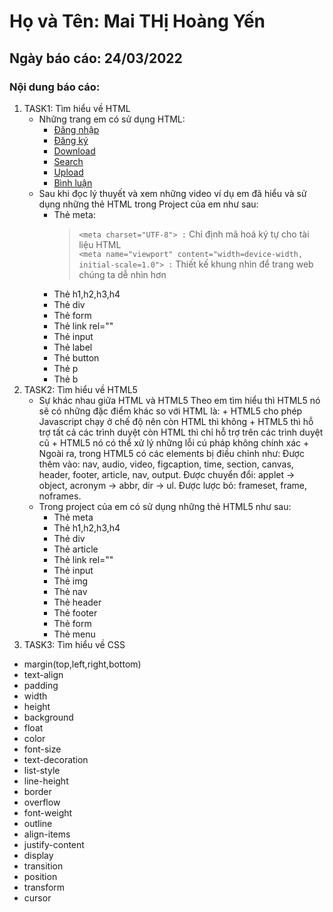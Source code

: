 # Họ và Tên: Mai THị Hoàng Yến
## Ngày báo cáo: 24/03/2022
### Nội dung báo cáo: 
1. TASK1: Tìm hiểu về HTML
   - Những trang em có sử dụng HTML:
     - [Đăng nhập](/Task1_HTML/login.html)
     - [Đăng ký](/Task1_HTML/signup.php)
     - [Download](/Task1_HTML/download.php)
     - [Search](/Task1_HTML/search.php)
     - [Upload](/Task1_HTML/upload.php)
     - [Bình luận](/Task1_HTML/comment.php)
   -  Sau khi đọc lý thuyết và xem những video ví dụ em đã hiểu và sử dụng những thẻ HTML trong Project của em như sau:
      - Thẻ meta:
        >`<meta charset="UTF-8"> :` Chỉ định mã hoá ký tự cho tài liệu HTML       
        >`<meta name="viewport" content="width=device-width, initial-scale=1.0"> :` Thiết kế khung nhìn để trang web chúng ta dễ nhìn hơn
      - Thẻ h1,h2,h3,h4
      - Thẻ div
      - Thẻ form
      - Thẻ link rel=""
      - Thẻ input
      - Thẻ label
      - Thẻ button
      - Thẻ p
      - Thẻ b
2. TASK2: Tìm hiểu về HTML5
   - Sự khác nhau giữa HTML và HTML5
      Theo em tìm hiểu thì HTML5 nó sẽ có những đặc điểm khác so với HTML là:
         + HTML5 cho phép Javascript chạy ở chế độ nên còn HTML thì không
         + HTML5 thì hỗ trợ tất cả các trình duyệt còn HTML thì chỉ hỗ trợ trên các trình duyệt cũ
         + HTML5 nó có thể xử lý những lỗi cú pháp không chính xác
         + Ngoài ra, trong HTML5 có các elements bị điều chỉnh như:
            Được thêm vào: nav, audio, video, figcaption, time, section, canvas, header, footer, article, nav, output.
            Được chuyển đổi: applet -> object, acronym -> abbr, dir -> ul.
            Được lược bỏ: frameset, frame, noframes.
   - Trong project của em có sử dụng những thẻ HTML5 như sau:
      - Thẻ meta
      - Thẻ h1,h2,h3,h4
      - Thẻ div
      - Thẻ article
      - Thẻ link rel=""
      - Thẻ input
      - Thẻ img
      - Thẻ nav
      - Thẻ header
      - Thẻ footer
      - Thẻ form
      - Thẻ menu
3. TASK3: Tìm hiểu về CSS
- margin(top,left,right,bottom)
- text-align 
- padding
- width
- height
- background
- float
- color
- font-size
- text-decoration
- list-style
- line-height
- border
- overflow
- font-weight
- outline
- align-items
- justify-content
- display
- transition
- position
- transform
- cursor
